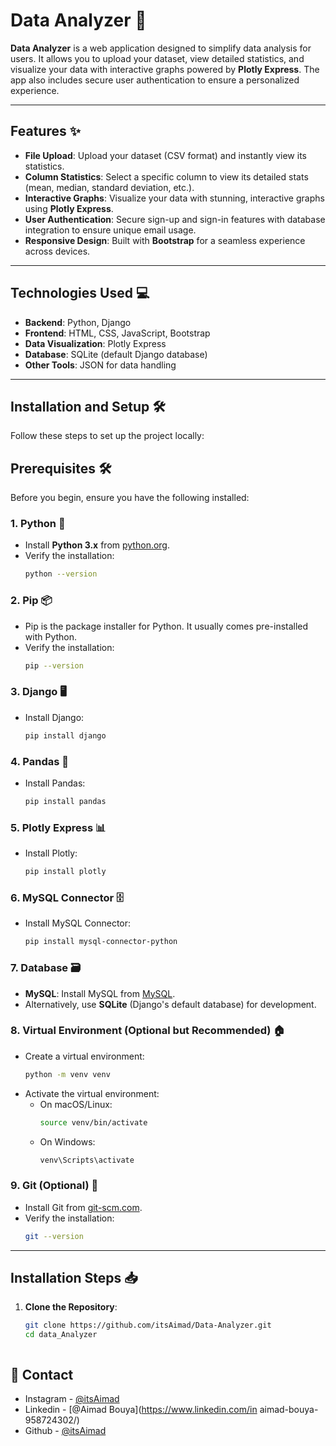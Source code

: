 # Data Analyzer 🚀

**Data Analyzer** is a web application designed to simplify data analysis for users. It allows you to upload your dataset, view detailed statistics, and visualize your data with interactive graphs powered by **Plotly Express**. The app also includes secure user authentication to ensure a personalized experience.

---

## Features ✨

- **File Upload**: Upload your dataset (CSV format) and instantly view its statistics.
- **Column Statistics**: Select a specific column to view its detailed stats (mean, median, standard deviation, etc.).
- **Interactive Graphs**: Visualize your data with stunning, interactive graphs using **Plotly Express**.
- **User Authentication**: Secure sign-up and sign-in features with database integration to ensure unique email usage.
- **Responsive Design**: Built with **Bootstrap** for a seamless experience across devices.

---

## Technologies Used 💻

- **Backend**: Python, Django
- **Frontend**: HTML, CSS, JavaScript, Bootstrap
- **Data Visualization**: Plotly Express
- **Database**: SQLite (default Django database)
- **Other Tools**: JSON for data handling

---



## Installation and Setup 🛠️

Follow these steps to set up the project locally:

## Prerequisites 🛠️

Before you begin, ensure you have the following installed:

### 1. **Python** 🐍
   - Install **Python 3.x** from [python.org](https://www.python.org/).
   - Verify the installation:
     ```bash
     python --version
     ```

### 2. **Pip** 📦
   - Pip is the package installer for Python. It usually comes pre-installed with Python.
   - Verify the installation:
     ```bash
     pip --version
     ```

### 3. **Django** 🖥️
   - Install Django:
     ```bash
     pip install django
     ```

### 4. **Pandas** 🐼
   - Install Pandas:
     ```bash
     pip install pandas
     ```

### 5. **Plotly Express** 📊
   - Install Plotly:
     ```bash
     pip install plotly
     ```

### 6. **MySQL Connector** 🗄️
   - Install MySQL Connector:
     ```bash
     pip install mysql-connector-python
     ```

### 7. **Database** 🗃️
   - **MySQL**: Install MySQL from [MySQL](https://dev.mysql.com/downloads/).
   - Alternatively, use **SQLite** (Django's default database) for development.

### 8. **Virtual Environment (Optional but Recommended)** 🏠
   - Create a virtual environment:
     ```bash
     python -m venv venv
     ```
   - Activate the virtual environment:
     - On macOS/Linux:
       ```bash
       source venv/bin/activate
       ```
     - On Windows:
       ```bash
       venv\Scripts\activate
       ```

### 9. **Git (Optional)** 🔄
   - Install Git from [git-scm.com](https://git-scm.com/).
   - Verify the installation:
     ```bash
     git --version
     ```

---

## Installation Steps 📥

1. **Clone the Repository**:
   ```bash
   git clone https://github.com/itsAimad/Data-Analyzer.git
   cd data_Analyzer



## 📮 Contact
+ Instagram - [@itsAimad](https://instagram/heyitsAimad)
+ Linkedin - [@Aimad Bouya](https://www.linkedin.com/in aimad-bouya-958724302/)
+ Github - [@itsAimad](https://github.com/itsAimad)

